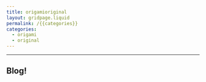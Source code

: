 ```yaml
---
title: origamioriginal
layout: gridpage.liquid
permalink: /{{categories}}
categories: 
  - origami
  - original
---
```

---
## Blog!
